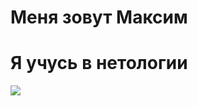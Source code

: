 # Меня зовут Максим
# Я учусь в нетологии

![](https://static.wikia.nocookie.net/meownjik/images/7/74/%D0%9C%D1%83%D1%80%D0%B7%D0%B8%D0%BA.jpg/revision/latest/scale-to-width-down/1200?cb=20160809074230&path-prefix=ru)